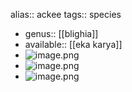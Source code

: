 alias:: ackee
tags:: species

- genus:: [[blighia]]
- available:: [[eka karya]]
- ![image.png](https://peach-geographical-bat-397.mypinata.cloud/ipfs/QmPL3Z8qKuytShtCWRJ8HP7kFd1cH9pXYCAL4rQ6fcodaB)
- ![image.png](https://peach-geographical-bat-397.mypinata.cloud/ipfs/QmejT5upoPZZXjnrP5BwbCWK8amyCLjn6M3EPXb9YB26W4)
- ![image.png](https://peach-geographical-bat-397.mypinata.cloud/ipfs/QmVtUDh64yztFkNMqKbHQcav1cNmTLMZHDXh5wDNS8avPn)